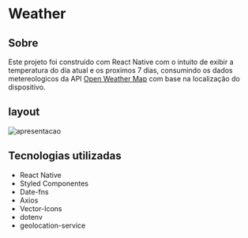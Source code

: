 # Weather

## Sobre
Este projeto foi construído com React Native com o intuito de exibir a temperatura do dia atual e os proximos 7 dias, consumindo os dados metereologicos da API [Open Weather Map]('https://openweathermap.org/') com base na localização do dispositivo.
## layout 
![apresentacao](https://raw.githubusercontent.com/wagnerSfarias/weather/main/src/assets/weather.gif?raw=true=300x534) 




## Tecnologias utilizadas
- React Native
- Styled Componentes
- Date-fns
- Axios
- Vector-Icons
- dotenv
- geolocation-service
